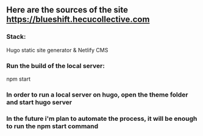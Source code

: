 ## Here are the sources of the site https://blueshift.hecucollective.com
### Stack:
Hugo static site generator & Netlify CMS
 
### Run the build of the local server:
 npm start
 
### In order to run a local server on hugo, open the theme folder and start hugo server

### In the future i'm plan to automate the process, it will be enough to run the npm start command
 
 
